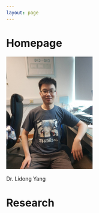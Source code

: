 ```yaml
---
layout: page
---
```


# Homepage

<img src="/images/self.jpg" class="floatpic" width="230" height="300">

Dr. Lidong Yang


# Research



